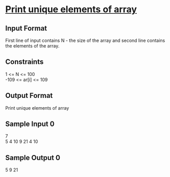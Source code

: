 # [Print unique elements of array](https://www.hackerrank.com/contests/smart-interviews-basic/challenges/si-basic-print-unique-elements-of-array/problem)

## Input Format

First line of input contains N - the size of the array and second line contains the elements of the array.

## Constraints

1 <= N <= 100 <br />
-109 <= ar[i] <= 109

## Output Format

Print unique elements of array

## Sample Input 0

7 <br/>
5 4 10 9 21 4 10
## Sample Output 0

5 9 21